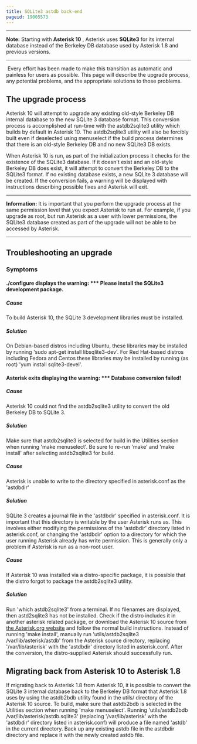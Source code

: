```yaml
---
title: SQLite3 astdb back-end
pageid: 19005573
---
```





---

**Note:**  Starting with **Asterisk 10** , Asterisk uses **SQLite3** for its internal database instead of the Berkeley DB database used by Asterisk 1.8 and previous versions.

  



---


 Every effort has been made to make this transition as automatic and painless for users as possible. This page will describe the upgrade process, any potential problems, and the appropriate solutions to those problems.

The upgrade process
-------------------

Asterisk 10 will attempt to upgrade any existing old-style Berkeley DB internal database to the new SQLite 3 database format. This conversion process is accomplished at run-time with the astdb2sqlite3 utility which builds by default in Asterisk 10. The astdb2sqlite3 utility will also be forcibly built even if deselected using menuselect if the build process determines that there is an old-style Berkeley DB and no new SQLite3 DB exists.

When Asterisk 10 is run, as part of the initialization process it checks for the existence of the SQLite3 database. If it doesn't exist and an old-style Berkeley DB does exist, it will attempt to convert the Berkeley DB to the SQLite3 format. If no existing database exists, a new SQLite 3 database will be created. If the conversion fails, a warning will be displayed with instructions describing possible fixes and Asterisk will exit.




---


**Information:**  It is important that you perform the upgrade process at the same permission level that you expect Asterisk to run at. For example, if you upgrade as root, but run Asterisk as a user with lower permissions, the SQLite3 database created as part of the upgrade will not be able to be accessed by Asterisk.

  



---


Troubleshooting an upgrade
--------------------------

### Symptoms

#### ./configure displays the warning: \*\*\* Please install the SQLite3 development package.

##### Cause

To build Asterisk 10, the SQLite 3 development libraries must be installed.

##### Solution

On Debian-based distros including Ubuntu, these libraries may be installed by running 'sudo apt-get install libsqlite3-dev'. For Red Hat-based distros including Fedora and Centos these libraries may be installed by running (as root) 'yum install sqlite3-devel'.

#### Asterisk exits displaying the warning: \*\*\* Database conversion failed!

##### Cause

Asterisk 10 could not find the astdb2sqlite3 utility to convert the old Berkeley DB to SQLite 3.

##### Solution

Make sure that astdb2sqlite3 is selected for build in the Utilities section when running 'make menuselect'. Be sure to re-run 'make' and 'make install' after selecting astdb2sqlite3 for build.

##### Cause

Asterisk is unable to write to the directory specified in asterisk.conf as the 'astdbdir'

##### Solution

SQLite 3 creates a journal file in the 'astdbdir' specified in asterisk.conf. It is important that this directory is writable by the user Asterisk runs as. This involves either modifying the permissions of the 'astdbdir' directory listed in asterisk.conf, or changing the 'astdbdir' option to a directory for which the user running Asterisk already has write permission. This is generally only a problem if Asterisk is run as a non-root user.

##### Cause

If Asterisk 10 was installed via a distro-specific package, it is possible that the distro forgot to package the astdb2sqlite3 utility.

##### Solution

Run 'which astdb2sqlite3' from a terminal. If no filenames are displayed, then astd2sqlite3 has not be installed. Check if the distro includes it in another asterisk related package, or download the Asterisk 10 source from [the Asterisk.org website](http://downloads.asterisk.org/pub/telephony/asterisk) and follow the normal build instructions. Instead of running 'make install', manually run 'utils/astdb2sqlite3 /var/lib/asterisk/astdb' from the Asterisk source directory, replacing '/var/lib/asterisk' with the 'astdbdir' directory listed in asterisk.conf. After the conversion, the distro-supplied Asterisk should successfully run.

Migrating back from Asterisk 10 to Asterisk 1.8
-----------------------------------------------

If migrating back to Asterisk 1.8 from Asterisk 10, it is possible to convert the SQLite 3 internal database back to the Berkeley DB format that Asterisk 1.8 uses by using the astdb2bdb utility found in the utils/ directory of the Asterisk 10 source. To build, make sure that astdb2bdb is selected in the Utilities section when running 'make menuselect'. Running 'utils/astdb2bdb /var/lib/asterisk/astdb.sqlite3' (replacing '/var/lib/asterisk' with the 'astdbdir' directory listed in asterisk.conf) will produce a file named 'astdb' in the current directory. Back up any existing astdb file in the astdbdir directory and replace it with the newly created astdb file.

